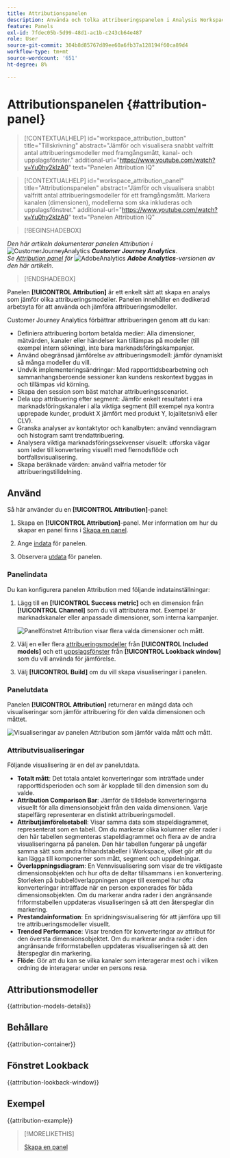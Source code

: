 ```yaml
---
title: Attributionspanelen
description: Använda och tolka attribueringspanelen i Analysis Workspace.
feature: Panels
exl-id: 7fdec05b-5d99-48d1-ac1b-c243cb64e487
role: User
source-git-commit: 304b8d85767d89ee60a6fb37a128194f60ca89d4
workflow-type: tm+mt
source-wordcount: '651'
ht-degree: 8%

---
```


# Attributionspanelen {#attribution-panel}

<!-- markdownlint-disable MD034 -->

>[!CONTEXTUALHELP]
>id="workspace_attribution_button"
>title="Tillskrivning"
>abstract="Jämför och visualisera snabbt valfritt antal attribueringsmodeller med framgångsmått, kanal- och uppslagsfönster."
>additional-url="https://www.youtube.com/watch?v=Yu0hy2klzA0" text="Panelen Attribution IQ"

>[!CONTEXTUALHELP]
>id="workspace_attribution_panel"
>title="Attributionspanelen"
>abstract="Jämför och visualisera snabbt valfritt antal attribueringsmodeller för ett framgångsmått. Markera kanalen (dimensionen), modellerna som ska inkluderas och uppslagsfönstret."
>additional-url="https://www.youtube.com/watch?v=Yu0hy2klzA0" text="Panelen Attribution IQ"

<!-- markdownlint-enable MD034 -->

>[!BEGINSHADEBOX]

_Den här artikeln dokumenterar panelen Attribution i_ ![CustomerJourneyAnalytics](/help/assets/icons/CustomerJourneyAnalytics.svg) _&#x200B;**Customer Journey Analytics**&#x200B;_.<br/>_Se [Attribution panel](https://experienceleague.adobe.com/en/docs/analytics/analyze/analysis-workspace/panels/attribution) för_ ![AdobeAnalytics](/help/assets/icons/AdobeAnalytics.svg) _&#x200B;**Adobe Analytics**-versionen av den här artikeln._

>[!ENDSHADEBOX]

Panelen **[!UICONTROL Attribution]** är ett enkelt sätt att skapa en analys som jämför olika attribueringsmodeller. Panelen innehåller en dedikerad arbetsyta för att använda och jämföra attribueringsmodeller.

Customer Journey Analytics förbättrar attribueringen genom att du kan:

* Definiera attribuering bortom betalda medier: Alla dimensioner, mätvärden, kanaler eller händelser kan tillämpas på modeller (till exempel intern sökning), inte bara marknadsföringskampanjer.
* Använd obegränsad jämförelse av attribueringsmodell: jämför dynamiskt så många modeller du vill.
* Undvik implementeringsändringar: Med rapporttidsbearbetning och sammanhangsberoende sessioner kan kundens reskontext byggas in och tillämpas vid körning.
* Skapa den session som bäst matchar attribueringsscenariot.
* Dela upp attribuering efter segment: Jämför enkelt resultatet i era marknadsföringskanaler i alla viktiga segment (till exempel nya kontra upprepade kunder, produkt X jämfört med produkt Y, lojalitetsnivå eller CLV).
* Granska analyser av kontaktytor och kanalbyten: använd venndiagram och histogram samt trendattribuering.
* Analysera viktiga marknadsföringssekvenser visuellt: utforska vägar som leder till konvertering visuellt med flernodsflöde och bortfallsvisualisering.
* Skapa beräknade värden: använd valfria metoder för attribueringstilldelning.

## Använd

Så här använder du en **[!UICONTROL Attribution]**-panel:

1. Skapa en **[!UICONTROL Attribution]**-panel. Mer information om hur du skapar en panel finns i [Skapa en panel](panels.md#create-a-panel).

1. Ange [indata](#panel-input) för panelen.

1. Observera [utdata](#panel-output) för panelen.

### Panelindata

Du kan konfigurera panelen Attribution med följande indatainställningar:

1. Lägg till en **[!UICONTROL Success metric]** och en dimension från **[!UICONTROL Channel]** som du vill attributera mot. Exempel är marknadskanaler eller anpassade dimensioner, som interna kampanjer.

   ![Panelfönstret Attribution visar flera valda dimensioner och mått.](assets/attribution-panel.png)

1. Välj en eller flera [attribueringsmodeller](#attribution-models) från **[!UICONTROL Included models]** och ett [uppslagsfönster](#lookback-window) från **[!UICONTROL Lookback window]** som du vill använda för jämförelse.

1. Välj **[!UICONTROL Build]** om du vill skapa visualiseringar i panelen.

### Panelutdata

Panelen **[!UICONTROL Attribution]** returnerar en mängd data och visualiseringar som jämför attribuering för den valda dimensionen och måttet.

![Visualiseringar av panelen Attribution som jämför valda mått och mått.](assets/attr_panel_vizs.png)

### Attributvisualiseringar

Följande visualisering är en del av panelutdata.

* **Totalt mått**: Det totala antalet konverteringar som inträffade under rapporttidsperioden och som är kopplade till den dimension som du valde.
* **Attribution Comparison Bar**: Jämför de tilldelade konverteringarna visuellt för alla dimensionsobjekt från den valda dimensionen. Varje stapelfärg representerar en distinkt attribueringsmodell.
* **Attributjämförelsetabell**: Visar samma data som stapeldiagrammet, representerat som en tabell. Om du markerar olika kolumner eller rader i den här tabellen segmenteras stapeldiagrammet och flera av de andra visualiseringarna på panelen. Den här tabellen fungerar på ungefär samma sätt som andra frihandstabeller i Workspace, vilket gör att du kan lägga till komponenter som mått, segment och uppdelningar.
* **Överlappningsdiagram**: En Vennvisualisering som visar de tre viktigaste dimensionsobjekten och hur ofta de deltar tillsammans i en konvertering. Storleken på bubbelöverlappningen anger till exempel hur ofta konverteringar inträffade när en person exponerades för båda dimensionsobjekten. Om du markerar andra rader i den angränsande friformstabellen uppdateras visualiseringen så att den återspeglar din markering.
* **Prestandainformation**: En spridningsvisualisering för att jämföra upp till tre attribueringsmodeller visuellt.
* **Trended Performance**: Visar trenden för konverteringar av attribut för den översta dimensionsobjektet. Om du markerar andra rader i den angränsande friformstabellen uppdateras visualiseringen så att den återspeglar din markering.
* **Flöde**: Gör att du kan se vilka kanaler som interagerar mest och i vilken ordning de interagerar under en persons resa.

## Attributionsmodeller

{{attribution-models-details}}

## Behållare

{{attribution-container}}

## Fönstret Lookback

{{attribution-lookback-window}}

## Exempel

{{attribution-example}}

>[!MORELIKETHIS]
>
> [Skapa en panel](/help/analysis-workspace/c-panels/panels.md#create-a-panel)
>

